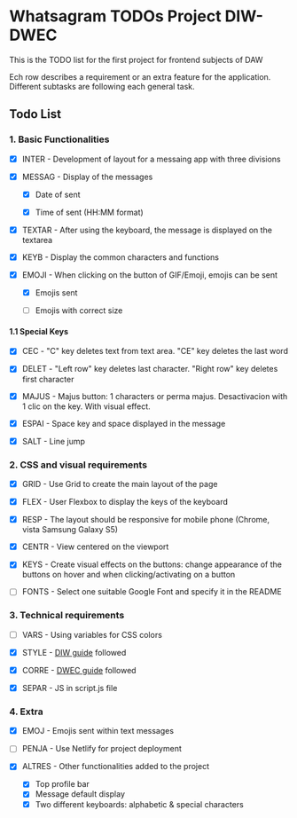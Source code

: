 # Whatsagram TODOs Project DIW-DWEC

This is the TODO list for the first project for frontend subjects of DAW

Ech row describes a requirement or an extra feature for the application. Different subtasks are following each general task.

## **Todo List**

### 1. Basic Functionalities
- [x] INTER - Development of layout for a messaing app with three divisions


- [x] MESSAG - Display of the messages
    - [x] Date of sent
    - [x] Time of sent (HH:MM format)


- [x] TEXTAR - After using the keyboard, the message is displayed on the textarea


- [X] KEYB - Display the common characters and functions


- [X] EMOJI - When clicking on the button of GIF/Emoji, emojis can be sent
  - [x] Emojis sent
  - [ ] Emojis with correct size


#### 1.1 Special Keys
- [x] CEC - "C" key deletes text from text area. "CE" key deletes the last word


- [x] DELET - "Left row" key deletes last character. "Right row" key deletes first character


- [x] MAJUS - Majus button: 1 characters or perma majus. Desactivacion with 1 clic on the key. With visual effect.


- [x] ESPAI - Space key and space displayed in the message


- [x] SALT - Line jump


### 2. CSS and visual requirements

- [x] GRID - Use Grid to create the main layout of the page


- [x] FLEX -  User Flexbox to display the keys of the keyboard


- [x] RESP - The layout should be responsive for mobile phone (Chrome, vista Samsung Galaxy S5)


- [x] CENTR - View centered on the viewport


- [x] KEYS - Create visual effects on the buttons: change appearance of the buttons on hover and when clicking/activating on a button


- [ ] FONTS - Select one suitable Google Font and specify it in the README


### 3. Technical requirements

- [ ] VARS - Using variables for CSS colors


- [x] STYLE - [DIW guide](https://docs.google.com/document/d/1XgEweoKsHu3U7dW0ieL5uvmHPCljXzoBcc3HAqEd9Ms) followed


- [x] CORRE - [DWEC guide](https://docs.google.com/document/d/14XmBU8qXZmJogA8R4YJPTjL-tCHOjUC3AL2Crt5XUEo) followed


- [x] SEPAR - JS in script.js file

### 4. Extra

- [x] EMOJ - Emojis sent within text messages


- [ ] PENJA - Use Netlify for project deployment


- [x] ALTRES - Other functionalities added to the project
  - [x] Top profile bar
  - [x] Message default display
  - [x] Two different keyboards: alphabetic & special characters